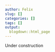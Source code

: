 ```yaml
---
author: Felix
slug: []
categories: []
tags: []
output:
  blogdown::html_page
---
```


Under construction 